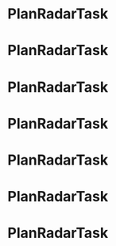 # PlanRadarTask
# PlanRadarTask
# PlanRadarTask
# PlanRadarTask
# PlanRadarTask
# PlanRadarTask
# PlanRadarTask
